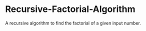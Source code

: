 # Recursive-Factorial-Algorithm
A recursive algorithm to find the factorial of a given input number.
